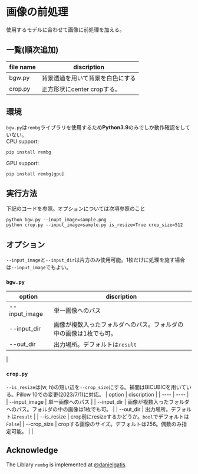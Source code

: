 # 画像の前処理

使用するモデルに合わせて画像に前処理を加える。

## 一覧(順次追加)
|  file name  |  discription  |
| ---- | ---- |
| bgw.py | 背景透過を用いて背景を白色にする |
| crop.py | 正方形状にcenter cropする。|


## 環境
`bgw.py`は`rembg`ライブラリを使用するため**Python3.9**のみでしか動作確認をしていない。
<br>
CPU support:
```
pip install rembg
```

GPU support:
```
pip install rembg[gpu]
```

## 実行方法
下記のコードを参照。オプションについては次項参照のこと
```
python bgw.py --inupt_image=sample.png
python crop.py --input_image=sample.py is_resize=True crop_size=512
```

## オプション
`--input_image`と`--input_dir`は片方のみ使用可能。1枚だけに処理を施す場合は`--input_image`でもよい。

### `bgw.py`

|  option  |  discription  |
| ---- | ---- |
|  --input_image  |  単一画像へのパス  |
|  --input_dir  |  画像が複数入ったフォルダへのパス。フォルダの中の画像は1枚でも可。  |
|  --out_dir    |  出力場所。デフォルトは`result`  |
|

### `crop.py`
`--is_resize`は(w, h)の短い辺を`--crop_size`にする。補間はBICUBICを用いている。Pillow 10での変更(2023/7/1)に対応。
|  option  |  discription  |
| ---- | ---- |
|  --input_image  |  単一画像へのパス  |
|  --input_dir  |  画像が複数入ったフォルダへのパス。フォルダの中の画像は1枚でも可。  |
|  --out_dir    |  出力場所。デフォルトは`result`  |
|  --is_resize  |  crop前にresizeするかどうか。`bool`でデフォルトは`False`|
|  --crop_size  |  cropする画像のサイズ。デフォルトは256。偶数のみ指定可能。 |
|

## Acknowledge 
The Liblary `rembg` is implemented at [@danielgatis](https://github.com/danielgatis/rembg). 
